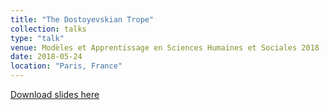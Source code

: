```yaml
---
title: "The Dostoyevskian Trope"
collection: talks
type: "talk"
venue: Modèles et Apprentissage en Sciences Humaines et Sociales 2018
date: 2018-05-24
location: "Paris, France"
---
```


[Download slides here](http://knielbo.github.io/files/kln_mashs18.pdf)
